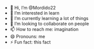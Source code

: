 - 👋 Hi, I’m @Mordido22
- 👀 I’m interested in learn
- 🌱 I’m currently learning a lot of things
- 💞️ I’m looking to collaborate on people
- 📫 How to reach me: imagination
- 😄 Pronouns: me
- ⚡ Fun fact: this fact
